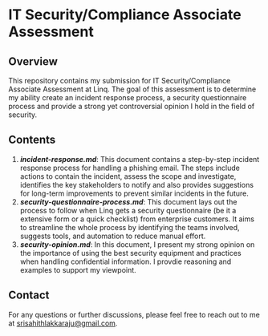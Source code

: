 # IT Security/Compliance Associate Assessment

## Overview
This repository contains my submission for IT Security/Compliance Associate Assessment at Linq. The goal of this assessment is to determine my ability create an incident response process, a security questionnaire process and provide a strong yet controversial opinion I hold in the field of security.

## Contents
1. **_incident-response.md_**: This document contains a step-by-step incident response process for handling a phishing email. The steps include actions to contain the incident, assess the scope and investigate, identifies the key stakeholders to notify and also provides suggestions for long-term improvements to prevent similar incidents in the future.
2. **_security-questionnaire-process.md_**: This document lays out the process to follow when Linq gets a security questionnaire (be it a extensive form or a quick checklist) from enterprise customers. It aims to streamline the whole process by identifying the teams involved, suggests tools, and automation to reduce manual effort.
3. **_security-opinion.md_**: In this document, I present my strong opinion on the importance of using the best security equipment and practices when handling confidential information. I provdie reasoning and examples to support my viewpoint.

## Contact
For any questions or further discussions, please feel free to reach out to me at srisahithlakkaraju@gmail.com. 
